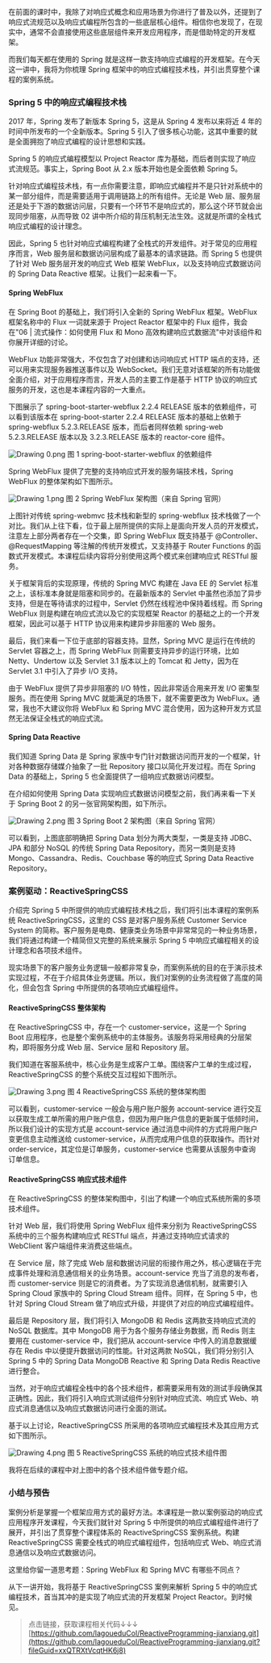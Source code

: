 在前面的课时中，我除了对响应式概念和应用场景为你进行了普及以外，还提到了响应式流规范以及响应式编程所包含的一些底层核心组件。相信你也发现了，在现实中，通常不会直接使用这些底层组件来开发应用程序，而是借助特定的开发框架。

而我们每天都在使用的 Spring 就是这样一款支持响应式编程的开发框架。在今天这一讲中，我将为你梳理 Spring 框架中的响应式编程技术栈，并引出贯穿整个课程的案例系统。

### Spring 5 中的响应式编程技术栈

2017 年，Spring 发布了新版本 Spring 5，这是从 Spring 4 发布以来将近 4 年的时间中所发布的一个全新版本。Spring 5 引入了很多核心功能，这其中重要的就是全面拥抱了响应式编程的设计思想和实践。

Spring 5 的响应式编程模型以 Project Reactor 库为基础，而后者则实现了响应式流规范。事实上，Spring Boot 从 2.x 版本开始也是全面依赖 Spring 5。

针对响应式编程技术栈，有一点你需要注意，即响应式编程并不是只针对系统中的某一部分组件，而是需要适用于调用链路上的所有组件。无论是 Web 层、服务层还是处于下游的数据访问层，只要有一个环节不是响应式的，那么这个环节就会出现同步阻塞，从而导致 02 讲中所介绍的背压机制无法生效。这就是所谓的全栈式响应式编程的设计理念。

因此，Spring 5 也针对响应式编程构建了全栈式的开发组件。对于常见的应用程序而言，Web 服务层和数据访问层构成了最基本的请求链路。而 Spring 5 也提供了针对 Web 服务层开发的响应式 Web 框架 WebFlux，以及支持响应式数据访问的 Spring Data Reactive 框架。让我们一起来看一下。

#### Spring WebFlux

在 Spring Boot 的基础上，我们将引入全新的 Spring WebFlux 框架。WebFlux 框架名称中的 Flux 一词就来源于 Project Reactor 框架中的 Flux 组件，我会在"06 \| 流式操作：如何使用 Flux 和 Mono 高效构建响应式数据流"中对该组件和你展开详细的讨论。

WebFlux 功能非常强大，不仅包含了对创建和访问响应式 HTTP 端点的支持，还可以用来实现服务器推送事件以及 WebSocket。我们无意对该框架的所有功能做全面介绍，对于应用程序而言，开发人员的主要工作是基于 HTTP 协议的响应式服务的开发，这也是本课程内容的一大重点。

下图展示了 spring-boot-starter-webflux 2.2.4 RELEASE 版本的依赖组件，可以看到该版本在 spring-boot-starter 2.2.4 RELEASE 版本的基础上依赖于 spring-webflux 5.2.3.RELEASE 版本，而后者同样依赖 spring-web 5.2.3.RELEASE 版本以及 3.2.3.RELEASE 版本的 reactor-core 组件。

<Image alt="Drawing 0.png" src="https://s0.lgstatic.com/i/image6/M01/21/3A/Cgp9HWBUIkiAV-sbAABUZLGbKGw167.png"/>  
图 1 spring-boot-starter-webflux 的依赖组件

Spring WebFlux 提供了完整的支持响应式开发的服务端技术栈，Spring WebFlux 的整体架构如下图所示。

<Image alt="Drawing 1.png" src="https://s0.lgstatic.com/i/image6/M01/21/37/CioPOWBUIk-ACq-RAACQeZA8Cyk312.png"/>  
图 2 Spring WebFlux 架构图（来自 Spring 官网）

上图针对传统 spring-webmvc 技术栈和新型的 spring-webflux 技术栈做了一个对比。我们从上往下看，位于最上层所提供的实际上是面向开发人员的开发模式，注意左上部分两者存在一个交集，即 Spring WebFlux 既支持基于 @Controller、@RequestMapping 等注解的传统开发模式，又支持基于 Router Functions 的函数式开发模式。本课程后续内容将分别使用这两个模式来创建响应式 RESTful 服务。

关于框架背后的实现原理，传统的 Spring MVC 构建在 Java EE 的 Servlet 标准之上，该标准本身就是阻塞和同步的。在最新版本的 Servlet 中虽然也添加了异步支持，但是在等待请求的过程中，Servlet 仍然在线程池中保持着线程。而 Spring WebFlux 则是构建在响应式流以及它的实现框架 Reactor 的基础之上的一个开发框架，因此可以基于 HTTP 协议用来构建异步非阻塞的 Web 服务。

最后，我们来看一下位于底部的容器支持。显然，Spring MVC 是运行在传统的 Servlet 容器之上，而 Spring WebFlux 则需要支持异步的运行环境，比如 Netty、Undertow 以及 Servlet 3.1 版本以上的 Tomcat 和 Jetty，因为在 Servlet 3.1 中引入了异步 I/O 支持。

由于 WebFlux 提供了异步非阻塞的 I/O 特性，因此非常适合用来开发 I/O 密集型服务。而在使用 Spring MVC 就能满足的场景下，就不需要更改为 WebFlux。通常，我也不大建议你将 WebFlux 和 Spring MVC 混合使用，因为这种开发方式显然无法保证全栈式的响应式流。

#### Spring Data Reactive

我们知道 Spring Data 是 Spring 家族中专门针对数据访问而开发的一个框架，针对各种数据存储媒介抽象了一批 Repository 接口以简化开发过程。而在 Spring Data 的基础上，Spring 5 也全面提供了一组响应式数据访问模型。

在介绍如何使用 Spring Data 实现响应式数据访问模型之前，我们再来看一下关于 Spring Boot 2 的另一张官网架构图，如下所示。

<Image alt="Drawing 2.png" src="https://s0.lgstatic.com/i/image6/M01/21/3A/Cgp9HWBUIlmAPXzcAACWjgTTFkY994.png"/>  
图 3 Spring Boot 2 架构图（来自 Spring 官网）

可以看到，上图底部明确把 Spring Data 划分为两大类型，一类是支持 JDBC、JPA 和部分 NoSQL 的传统 Spring Data Repository，而另一类则是支持 Mongo、Cassandra、Redis、Couchbase 等的响应式 Spring Data Reactive Repository。

### 案例驱动：ReactiveSpringCSS

介绍完 Spring 5 中所提供的响应式编程技术栈之后，我们将引出本课程的案例系统 ReactiveSpringCSS，这里的 CSS 是对客户服务系统 Customer Service System 的简称。客户服务是电商、健康类业务场景中非常常见的一种业务场景，我们将通过构建一个精简但又完整的系统来展示 Spring 5 中响应式编程相关的设计理念和各项技术组件。

现实场景下的客户服务业务逻辑一般都非常复杂，而案例系统的目的在于演示技术实现过程，不在于介绍具体业务逻辑。所以，我们对案例的业务流程做了高度的简化，但会包含 Spring 中所提供的各项响应式编程组件。

#### ReactiveSpringCSS 整体架构

在 ReactiveSpringCSS 中，存在一个 customer-service，这是一个 Spring Boot 应用程序，也是整个案例系统中的主体服务。该服务将采用经典的分层架构，即将服务分成 Web 层、Service 层和 Repository 层。

我们知道在客服系统中，核心业务是生成客户工单。围绕客户工单的生成过程，ReactiveSpringCSS 的整个系统交互过程如下图所示。

<Image alt="Drawing 3.png" src="https://s0.lgstatic.com/i/image6/M01/21/3A/Cgp9HWBUImGAJDTfAABpy3ZSzWs199.png"/>  
图 4 ReactiveSpringCSS 系统的整体架构图

可以看到，customer-service 一般会与用户账户服务 account-service 进行交互以获取生成工单所需的用户账户信息，但因为用户账户信息的更新属于低频时间，所以我们设计的实现方式是 account-service 通过消息中间件的方式将用户账户变更信息主动推送给 customer-service，从而完成用户信息的获取操作。而针对 order-service，其定位是订单服务，customer-service 也需要从该服务中查询订单信息。

#### ReactiveSpringCSS 响应式技术组件

在 ReactiveSpringCSS 的整体架构图中，引出了构建一个响应式系统所需的多项技术组件。

针对 Web 层，我们将使用 Spring WebFlux 组件来分别为 ReactiveSpringCSS 系统中的三个服务构建响应式 RESTful 端点，并通过支持响应式请求的 WebClient 客户端组件来消费这些端点。

在 Service 层，除了完成 Web 层和数据访问层的衔接作用之外，核心逻辑在于完成事件处理和消息通信相关的业务场景。account-service 充当了消息的发布者，而 customer-service 则是它的消费者。为了实现消息通信机制，就需要引入 Spring Cloud 家族中的 Spring Cloud Stream 组件。同样，在 Spring 5 中，也针对 Spring Cloud Stream 做了响应式升级，并提供了对应的响应式编程组件。

最后是 Repository 层，我们将引入 MongoDB 和 Redis 这两款支持响应式流的 NoSQL 数据库。其中 MongoDB 用于为各个服务存储业务数据，而 Redis 则主要用在 customer-service 中，我们把从 account-service 中传入的消息数据缓存在 Redis 中以便提升数据访问的性能。针对这两款 NoSQL，我们将分别引入 Spring 5 中的 Spring Data MongoDB Reactive 和 Spring Data Redis Reactive 进行整合。

当然，对于响应式编程全栈中的各个技术组件，都需要采用有效的测试手段确保其正确性。因此，我们将引入响应式测试组件分别针对响应式流、响应式 Web、响应式消息通信以及响应式数据访问进行全面的测试。

基于以上讨论，ReactiveSpringCSS 所采用的各项响应式编程技术及其应用方式如下图所示。

<Image alt="Drawing 4.png" src="https://s0.lgstatic.com/i/image6/M01/21/3A/Cgp9HWBUImuAJdzJAADUPzZXTjQ358.png"/>  
图 5 ReactiveSpringCSS 系统的响应式技术组件图

我将在后续的课程中对上图中的各个技术组件做专题介绍。

### 小结与预告

案例分析是掌握一个框架应用方式的最好方法。本课程是一款以案例驱动的响应式应用程序开发课程，今天我们就针对 Spring 5 中所提供的响应式编程组件进行了展开，并引出了贯穿整个课程体系的 ReactiveSpringCSS 案例系统。构建 ReactiveSpringCSS 需要全栈式的响应式编程组件，包括响应式 Web、响应式消息通信以及响应式数据访问。

这里给你留一道思考题：Spring WebFlux 和 Spring MVC 有哪些不同点？

从下一讲开始，我将基于 ReactiveSpringCSS 案例来解析 Spring 5 中的响应式编程技术，首当其冲的是实现了响应式流的开发框架 Project Reactor。到时候见。
> 点击链接，获取课程相关代码↓↓↓  
> [https://github.com/lagoueduCol/ReactiveProgramming-jianxiang.git](https://github.com/lagoueduCol/ReactiveProgramming-jianxiang.git?fileGuid=xxQTRXtVcqtHK6j8)
